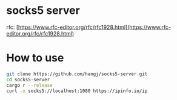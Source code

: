 # socks5 server

rfc: [https://www.rfc-editor.org/rfc/rfc1928.html](https://www.rfc-editor.org/rfc/rfc1928.html)  



# How to use

```sh
git clone https://github.com/hangj/socks5-server.git
cd socks5-server
cargo r --release
curl -x socks5://localhost:1080 https://ipinfo.io/ip
```

